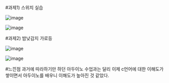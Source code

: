 #과제1) 스위치 실습

![image](https://github.com/sejongsmarcle/2024_Spring_SMARCLE_Snaegi_Study/assets/162878532/3cb06b36-047c-4eac-bf6f-2dbf2b108b5a)

![image](https://github.com/sejongsmarcle/2024_Spring_SMARCLE_Snaegi_Study/assets/162878532/9c898efb-a447-41f6-afc0-850eef4bcb21)

#과제2) 밤낮감지 가로등

![image](https://github.com/sejongsmarcle/2024_Spring_SMARCLE_Snaegi_Study/assets/162878532/b9ee07bd-d1d3-46c5-9d9f-9eea01589e6e)

![image](https://github.com/sejongsmarcle/2024_Spring_SMARCLE_Snaegi_Study/assets/162878532/08e6fe28-fde6-4535-b8c4-96d26ad69c87)

#느낀점
과거에 따라하기만 하던 아두이노 수업과는 달리 이제 c언어에 대한 이해도가 쌓이면서 아두이노를 배우니 이해도가 높아진 것 같았다.
